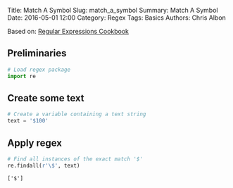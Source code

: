 Title: Match A Symbol
Slug: match_a_symbol
Summary: Match A Symbol
Date: 2016-05-01 12:00
Category: Regex
Tags: Basics
Authors: Chris Albon



Based on: [Regular Expressions Cookbook](http://shop.oreilly.com/product/0636920023630.do)

## Preliminaries


```python
# Load regex package
import re
```

## Create some text


```python
# Create a variable containing a text string
text = '$100'
```

## Apply regex


```python
# Find all instances of the exact match '$'
re.findall(r'\$', text)
```




    ['$']
